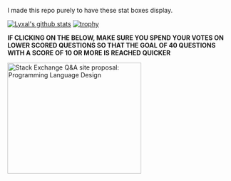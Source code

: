 I made this repo purely to have these stat boxes display.

[![Lyxal's github stats](https://github-readme-stats-git-masterrstaa-rickstaa.vercel.app/api?username=Lyxal&theme=dark)](https://github.com/anuraghazra/github-readme-stats)
[![trophy](https://github-profile-trophy.vercel.app/?username=Lyxal&theme=onedark)](https://github.com/ryo-ma/github-profile-trophy)

**IF CLICKING ON THE BELOW, MAKE SURE YOU SPEND YOUR VOTES ON LOWER SCORED QUESTIONS SO THAT THE GOAL OF 40 QUESTIONS WITH A SCORE OF 10 OR MORE IS REACHED QUICKER**

<a href="https://area51.stackexchange.com/proposals/127456/programming-language-design?referrer=OTVhMTIwM2ZmNDM1MDM2MjE3NmRhNWZhYzc0ZDVmOGY3MjM1ODMzOGFmYjM3ODczNTRmMDAzNjAzMTFkZjk0ZqE3XXfOVJJguMvapFh0InUXBK3LqDzyar8wKa_QeXJe0"><img src="https://area51.stackexchange.com/ads/proposal/127456.png" width="300" height="250" alt="Stack Exchange Q&A site proposal: Programming Language Design" /></a>
